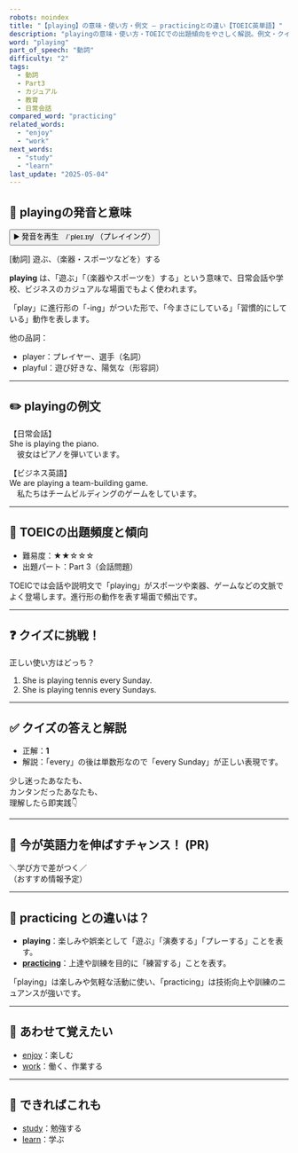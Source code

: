 ```yaml
---
robots: noindex
title: "【playing】の意味・使い方・例文 ― practicingとの違い【TOEIC英単語】"
description: "playingの意味・使い方・TOEICでの出題傾向をやさしく解説。例文・クイズ付きでpracticingとの違いもわかりやすく学べます。"
word: "playing"
part_of_speech: "動詞"
difficulty: "2"
tags:
  - 動詞
  - Part3
  - カジュアル
  - 教育
  - 日常会話
compared_word: "practicing"
related_words:
  - "enjoy"
  - "work"
next_words:
  - "study"
  - "learn"
last_update: "2025-05-04"
---
```


## 🔰 playingの発音と意味

<button class="play-audio" onclick="playTTS('playing')">
  <span class="play-audio-main">
    ▶️ 発音を再生　/ˈpleɪ.ɪŋ/
  </span>
  <span class="play-audio-sub">
    （プレイイング）
  </span>
</button>

[動詞] 遊ぶ、（楽器・スポーツなどを）する

**playing** は、「遊ぶ」「（楽器やスポーツを）する」という意味で、日常会話や学校、ビジネスのカジュアルな場面でもよく使われます。

「play」に進行形の「-ing」がついた形で、「今まさにしている」「習慣的にしている」動作を表します。

他の品詞：  
- player：プレイヤー、選手（名詞）
- playful：遊び好きな、陽気な（形容詞）

---

## ✏️ playingの例文

【日常会話】  
She is playing the piano.  
　彼女はピアノを弾いています。

【ビジネス英語】  
We are playing a team-building game.  
　私たちはチームビルディングのゲームをしています。

---

## 🎯 TOEICの出題頻度と傾向

- 難易度：★★☆☆☆
- 出題パート：Part 3（会話問題）

TOEICでは会話や説明文で「playing」がスポーツや楽器、ゲームなどの文脈でよく登場します。進行形の動作を表す場面で頻出です。

---

## ❓ クイズに挑戦！

正しい使い方はどっち？

1. She is playing tennis every Sunday.  
2. She is playing tennis every Sundays.

---

## ✅ クイズの答えと解説

- 正解：**1**
- 解説：「every」の後は単数形なので「every Sunday」が正しい表現です。

少し迷ったあなたも、  
カンタンだったあなたも、  
理解したら即実践👇️

---

## 🚀 今が英語力を伸ばすチャンス！ (PR)

<div class="info-center">
＼学び方で差がつく／<br>  
（おすすめ情報予定）
</div>

---

## 🤔  practicing との違いは？

- **playing**：楽しみや娯楽として「遊ぶ」「演奏する」「プレーする」ことを表す。
- **[practicing](/practicing)**：上達や訓練を目的に「練習する」ことを表す。

「playing」は楽しみや気軽な活動に使い、「practicing」は技術向上や訓練のニュアンスが強いです。

---

## 🧩 あわせて覚えたい

- [enjoy](/enjoy)：楽しむ
- [work](/work)：働く、作業する

---

## 📖 できればこれも

- [study](/study)：勉強する
- [learn](/learn)：学ぶ

<!-- cvid: aid23_bid15 -->
